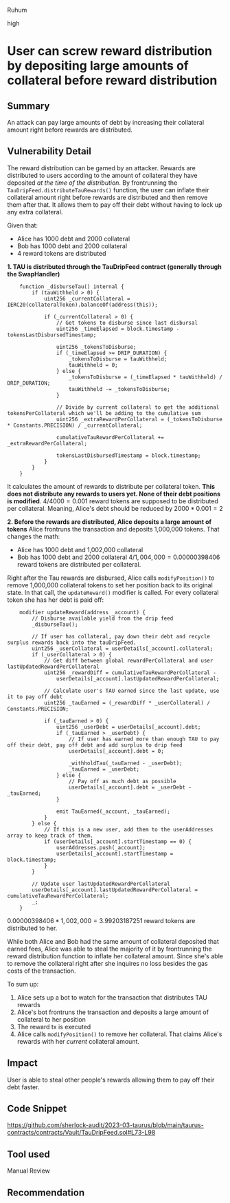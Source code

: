Ruhum

high

# User can screw reward distribution by depositing large amounts of collateral before reward distribution

## Summary
An attack can pay large amounts of debt by increasing their collateral amount right before rewards are distributed.

## Vulnerability Detail
The reward distribution can be gamed by an attacker. Rewards are distributed to users according to the amount of collateral they have deposited *at the time of the distribution*. By frontrunning the `TauDripFeed.distributeTauRewards()` function, the user can inflate their collateral amount right before rewards are distributed and then remove them after that. It allows them to pay off their debt without having to lock up any extra collateral.

Given that:
- Alice has 1000 debt and 2000 collateral
- Bob has 1000 debt and 2000 collateral
- 4 reward tokens are distributed

**1. TAU is distributed through the TauDripFeed contract (generally through the SwapHandler)**
```sol
    function _disburseTau() internal {
        if (tauWithheld > 0) {
            uint256 _currentCollateral = IERC20(collateralToken).balanceOf(address(this));

            if (_currentCollateral > 0) {
                // Get tokens to disburse since last disbursal
                uint256 _timeElapsed = block.timestamp - tokensLastDisbursedTimestamp;

                uint256 _tokensToDisburse;
                if (_timeElapsed >= DRIP_DURATION) {
                    _tokensToDisburse = tauWithheld;
                    tauWithheld = 0;
                } else {
                    _tokensToDisburse = (_timeElapsed * tauWithheld) / DRIP_DURATION;
                    tauWithheld -= _tokensToDisburse;
                }

                // Divide by current collateral to get the additional tokensPerCollateral which we'll be adding to the cumulative sum
                uint256 _extraRewardPerCollateral = (_tokensToDisburse * Constants.PRECISION) / _currentCollateral;

                cumulativeTauRewardPerCollateral += _extraRewardPerCollateral;

                tokensLastDisbursedTimestamp = block.timestamp;
            }
        }
    }
```
It calculates the amount of rewards to distribute per collateral token. **This does not distribute any rewards to users yet. None of their debt positions is modified**. $4 / 4000 = 0.001$ reward tokens are supposed to be distributed per collateral. Meaning, Alice's debt should be reduced by $2000 * 0.001 = 2$

**2. Before the rewards are distributed, Alice deposits a large amount of tokens**
Alice frontruns the transaction and deposits 1,000,000 tokens. That changes the math:
- Alice has 1000 debt and 1,002,000 collateral
- Bob has 1000 debt and 2000 collateral
$4 / 1,004,000 = 0.00000398406$ reward tokens are distributed per collateral.

Right after the Tau rewards are disbursed, Alice calls `modifyPosition()` to remove 1,000,000 collateral tokens to set her position back to its original state. In that call, the `updateReward()` modifier is called. For every collateral token she has her debt is paid off:
```sol
    modifier updateReward(address _account) {
        // Disburse available yield from the drip feed
        _disburseTau();

        // If user has collateral, pay down their debt and recycle surplus rewards back into the tauDripFeed.
        uint256 _userCollateral = userDetails[_account].collateral;
        if (_userCollateral > 0) {
            // Get diff between global rewardPerCollateral and user lastUpdatedRewardPerCollateral
            uint256 _rewardDiff = cumulativeTauRewardPerCollateral -
                userDetails[_account].lastUpdatedRewardPerCollateral;

            // Calculate user's TAU earned since the last update, use it to pay off debt
            uint256 _tauEarned = (_rewardDiff * _userCollateral) / Constants.PRECISION;

            if (_tauEarned > 0) {
                uint256 _userDebt = userDetails[_account].debt;
                if (_tauEarned > _userDebt) {
                    // If user has earned more than enough TAU to pay off their debt, pay off debt and add surplus to drip feed
                    userDetails[_account].debt = 0;

                    _withholdTau(_tauEarned - _userDebt);
                    _tauEarned = _userDebt;
                } else {
                    // Pay off as much debt as possible
                    userDetails[_account].debt = _userDebt - _tauEarned;
                }

                emit TauEarned(_account, _tauEarned);
            }
        } else {
            // If this is a new user, add them to the userAddresses array to keep track of them.
            if (userDetails[_account].startTimestamp == 0) {
                userAddresses.push(_account);
                userDetails[_account].startTimestamp = block.timestamp;
            }
        }

        // Update user lastUpdatedRewardPerCollateral
        userDetails[_account].lastUpdatedRewardPerCollateral = cumulativeTauRewardPerCollateral;
        _;
    }
```
$0.00000398406 * 1,002,000 = 3.99203187251$ reward tokens are distributed to her. 

While both Alice and Bob had the same amount of collateral deposited that earned fees, Alice was able to steal the majority of it by frontrunning the reward distribution function to inflate her collateral amount. Since she's able to remove the collateral right after she inquires no loss besides the gas costs of the transaction.

To sum up:
1. Alice sets up a bot to watch for the transaction that distributes TAU rewards
2. Alice's bot frontruns the transaction and deposits a large amount of collateral to her position
3. The reward tx is executed
4. Alice calls `modifyPosition()` to remove her collateral. That claims Alice's rewards with her *current* collateral amount.

## Impact
User is able to steal other people's rewards allowing them to pay off their debt faster.

## Code Snippet
https://github.com/sherlock-audit/2023-03-taurus/blob/main/taurus-contracts/contracts/Vault/TauDripFeed.sol#L73-L98
## Tool used

Manual Review

## Recommendation
